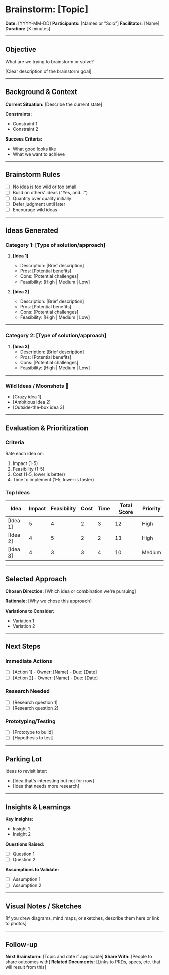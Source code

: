 # Brainstorm: [Topic]

**Date:** [YYYY-MM-DD]
**Participants:** [Names or "Solo"]
**Facilitator:** [Name]
**Duration:** [X minutes]

---

## Objective

What are we trying to brainstorm or solve?

[Clear description of the brainstorm goal]

---

## Background & Context

**Current Situation:**
[Describe the current state]

**Constraints:**
- Constraint 1
- Constraint 2

**Success Criteria:**
- What good looks like
- What we want to achieve

---

## Brainstorm Rules

- [ ] No idea is too wild or too small
- [ ] Build on others' ideas ("Yes, and...")
- [ ] Quantity over quality initially
- [ ] Defer judgment until later
- [ ] Encourage wild ideas

---

## Ideas Generated

### Category 1: [Type of solution/approach]

1. **[Idea 1]**
   - Description: [Brief description]
   - Pros: [Potential benefits]
   - Cons: [Potential challenges]
   - Feasibility: [High | Medium | Low]

2. **[Idea 2]**
   - Description: [Brief description]
   - Pros: [Potential benefits]
   - Cons: [Potential challenges]
   - Feasibility: [High | Medium | Low]

---

### Category 2: [Type of solution/approach]

1. **[Idea 3]**
   - Description: [Brief description]
   - Pros: [Potential benefits]
   - Cons: [Potential challenges]
   - Feasibility: [High | Medium | Low]

---

### Wild Ideas / Moonshots 🚀

- [Crazy idea 1]
- [Ambitious idea 2]
- [Outside-the-box idea 3]

---

## Evaluation & Prioritization

### Criteria
Rate each idea on:
1. Impact (1-5)
2. Feasibility (1-5)
3. Cost (1-5, lower is better)
4. Time to implement (1-5, lower is faster)

### Top Ideas

| Idea | Impact | Feasibility | Cost | Time | Total Score | Priority |
|------|--------|-------------|------|------|-------------|----------|
| [Idea 1] | 5 | 4 | 2 | 3 | 12 | High |
| [Idea 2] | 4 | 5 | 2 | 2 | 13 | High |
| [Idea 3] | 4 | 3 | 3 | 4 | 10 | Medium |

---

## Selected Approach

**Chosen Direction:** [Which idea or combination we're pursuing]

**Rationale:**
[Why we chose this approach]

**Variations to Consider:**
- Variation 1
- Variation 2

---

## Next Steps

### Immediate Actions
- [ ] [Action 1] - Owner: [Name] - Due: [Date]
- [ ] [Action 2] - Owner: [Name] - Due: [Date]

### Research Needed
- [ ] [Research question 1]
- [ ] [Research question 2]

### Prototyping/Testing
- [ ] [Prototype to build]
- [ ] [Hypothesis to test]

---

## Parking Lot

Ideas to revisit later:
- [Idea that's interesting but not for now]
- [Idea that needs more research]

---

## Insights & Learnings

**Key Insights:**
- Insight 1
- Insight 2

**Questions Raised:**
- [ ] Question 1
- [ ] Question 2

**Assumptions to Validate:**
- [ ] Assumption 1
- [ ] Assumption 2

---

## Visual Notes / Sketches

[If you drew diagrams, mind maps, or sketches, describe them here or link to photos]

---

## Follow-up

**Next Brainstorm:** [Topic and date if applicable]
**Share With:** [People to share outcomes with]
**Related Documents:** [Links to PRDs, specs, etc. that will result from this]
